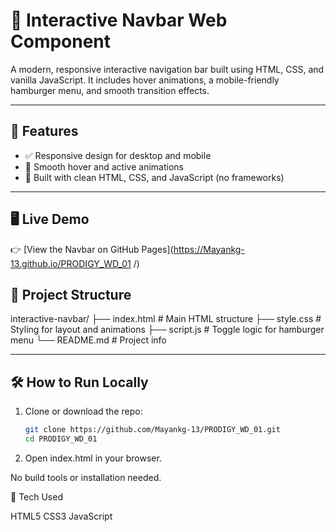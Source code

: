 # 🧭 Interactive Navbar Web Component

A modern, responsive interactive navigation bar built using HTML, CSS, and vanilla JavaScript. It includes hover animations, a mobile-friendly hamburger menu, and smooth transition effects.

---

## 🚀 Features

- ✅ Responsive design for desktop and mobile
- 🎨 Smooth hover and active animations
- 🧠 Built with clean HTML, CSS, and JavaScript (no frameworks)

---

## 🖥️ Live Demo

👉 [View the Navbar on GitHub Pages](https://Mayankg-13.github.io/PRODIGY_WD_01
/)


## 📁 Project Structure
interactive-navbar/
├── index.html # Main HTML structure
├── style.css # Styling for layout and animations
├── script.js # Toggle logic for hamburger menu
└── README.md # Project info


---

## 🛠️ How to Run Locally

1. Clone or download the repo:
   ```bash
   git clone https://github.com/Mayankg-13/PRODIGY_WD_01.git
   cd PRODIGY_WD_01

2. Open index.html in your browser.

No build tools or installation needed.

🧪 Tech Used

HTML5
CSS3 
JavaScript 
